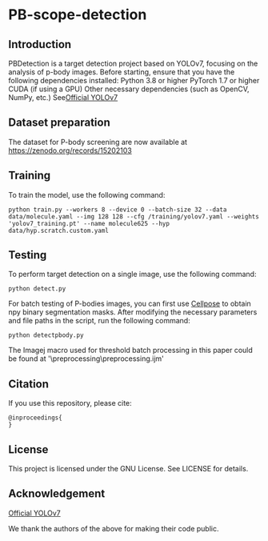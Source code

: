 # PB-scope-detection
## Introduction
PBDetection is a target detection project based on YOLOv7, focusing on the analysis of p-body images. 
Before starting, ensure that you have the following dependencies installed:
Python 3.8 or higher
PyTorch 1.7 or higher
CUDA (if using a GPU)
Other necessary dependencies (such as OpenCV, NumPy, etc.)
See[Official YOLOv7](https://github.com/WongKinYiu/yolov7)
## Dataset preparation

The dataset for P-body screening are now available at https://zenodo.org/records/15202103

## Training
To train the model, use the following command:
```
python train.py --workers 8 --device 0 --batch-size 32 --data data/molecule.yaml --img 128 128 --cfg /training/yolov7.yaml --weights 'yolov7_training.pt' --name molecule625 --hyp data/hyp.scratch.custom.yaml
```
## Testing
To perform target detection on a single image, use the following command:
```
python detect.py 

```
For batch testing of P-bodies images, you can first use [Cellpose](https://github.com/MouseLand/cellpose) to obtain npy binary segmentation masks. After modifying the necessary parameters and file paths in the script, run the following command:
```
python detectpbody.py
```
The Imagej macro used for threshold batch processing in this paper could be found at '\preprocessing\preprocessing.ijm'
## Citation
If you use this repository, please cite:
```
@inproceedings{
}
```

## License

This project is licensed under the GNU License. See LICENSE for details.

## Acknowledgement

[Official YOLOv7](https://github.com/WongKinYiu/yolov7)

We thank the authors of the above for making their code public.
